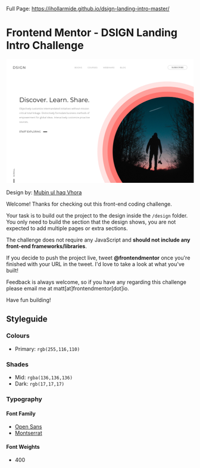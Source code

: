 Full Page: https://ihollarmide.github.io/dsign-landing-intro-master/
# Frontend Mentor - DSIGN Landing Intro Challenge

![Design by Mubin ul haq Vhora for the DSIGN Landing Intro Challenge](./design/dsign-header-intro.jpg)

Design by: [Mubin ul haq Vhora](http://mubinulhaq.com/)

Welcome! Thanks for checking out this front-end coding challenge. 

Your task is to build out the project to the design inside the `/design` folder. You only need to build 
the section that the design shows, you are not expected to add multiple pages or extra sections.

The challenge does not require any JavaScript and **should not include any front-end frameworks/libraries**.

If you decide to push the project live, tweet **@frontendmentor** once you're finished with your URL in the tweet. I'd love to take a look at what you've built!

Feedback is always welcome, so if you have any regarding this challenge please email me at matt[at]frontendmentor[dot]io.

Have fun building!

## Styleguide

### Colours
- Primary: `rgb(255,116,110)`

### Shades
- Mid: `rgba(136,136,136)`
- Dark: `rgb(17,17,17)`

### Typography
#### Font Family
- [Open Sans](https://fonts.google.com/specimen/Open+Sans)
- [Montserrat](https://fonts.google.com/specimen/Montserrat)

#### Font Weights
- 400